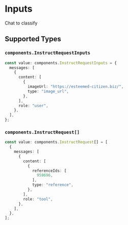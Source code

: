 # Inputs

Chat to classify


## Supported Types

### `components.InstructRequestInputs`

```typescript
const value: components.InstructRequestInputs = {
  messages: [
    {
      content: [
        {
          imageUrl: "https://esteemed-citizen.biz/",
          type: "image_url",
        },
      ],
      role: "user",
    },
  ],
};
```

### `components.InstructRequest[]`

```typescript
const value: components.InstructRequest[] = [
  {
    messages: [
      {
        content: [
          {
            referenceIds: [
              959696,
            ],
            type: "reference",
          },
        ],
        role: "tool",
      },
    ],
  },
];
```

